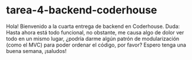 # tarea-4-backend-coderhouse
Hola! Bienvenido a la cuarta entrega de backend en Coderhouse.
Duda: Hasta ahora está todo funcional, no obstante, me causa algo de dolor ver todo en un mismo lugar, ¿podría darme algún patrón de modularización (como el MVC) para poder ordenar el código, por favor? Espero tenga una buena semana, ¡saludos!
